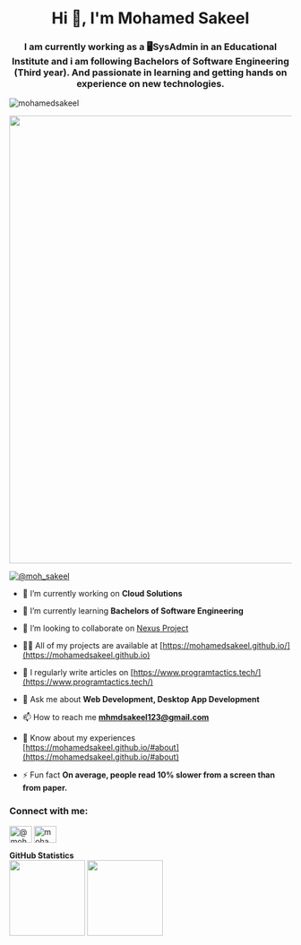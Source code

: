 <h1 align="center">Hi 👋, I'm Mohamed Sakeel</h1>
<h3 align="center">I am currently working as a 🖥SysAdmin in an Educational Institute and i am following Bachelors of Software Engineering (Third year). And passionate in learning and getting hands on experience on new technologies.</h3>

<p align="left"> <img src="https://komarev.com/ghpvc/?username=mohamedsakeel&label=Profile%20views&color=0e75b6&style=flat" alt="mohamedsakeel" /> </p>

 <a href="https://github.com/ryo-ma/github-profile-trophy">
  <img width=800 src="https://github-profile-trophy.vercel.app/?username=mohamedsakeel&column=7&theme=gruvbox&no-frame=true"/>
</a>

<p align="left"> <a href="https://twitter.com/moh_sakeel" target="blank"><img src="https://img.shields.io/twitter/follow/moh_sakeel?logo=twitter&style=for-the-badge" alt="@moh_sakeel" /></a> </p>

- 🔭 I’m currently working on **Cloud Solutions**

- 🌱 I’m currently learning **Bachelors of Software Engineering**

- 👯 I’m looking to collaborate on [Nexus Project](https://github.com/users/mohamedsakeel/projects/1)

- 👨‍💻 All of my projects are available at [https://mohamedsakeel.github.io/](https://mohamedsakeel.github.io)

- 📝 I regularly write articles on [https://www.programtactics.tech/](https://www.programtactics.tech/)

- 💬 Ask me about **Web Development, Desktop App Development**

- 📫 How to reach me **mhmdsakeel123@gmail.com**

- 📄 Know about my experiences [https://mohamedsakeel.github.io/#about](https://mohamedsakeel.github.io/#about)

- ⚡ Fun fact **On average, people read 10% slower from a screen than from paper.**

<h3 align="left">Connect with me:</h3>
<p align="left">
<a href="https://twitter.com/@moh_sakeel" target="blank"><img align="center" src="https://raw.githubusercontent.com/rahuldkjain/github-profile-readme-generator/master/src/images/icons/Social/twitter.svg" alt="@moh_sakeel" height="30" width="40" /></a>
<a href="https://stackoverflow.com/users/mohamed-sakeel" target="blank"><img align="center" src="https://raw.githubusercontent.com/rahuldkjain/github-profile-readme-generator/master/src/images/icons/Social/stack-overflow.svg" alt="mohamed-sakeel" height="30" width="40" /></a>
</p>

  <summary><b>GitHub Statistics</b></summary>
  <div>
    <img height="135px" src="https://github-readme-stats.vercel.app/api?username=mohamedsakeel&hide_title=true&hide_border=true&show_icons=true&include_all_commits=true&count_private=true&line_height=21&theme=nord" />
    <img height="135px" src="https://github-readme-stats.vercel.app/api/top-langs/?username=mohamedsakeel&hide=html&hide_title=true&hide_border=true&layout=compact&langs_count=8&theme=nord" />
  </div>
